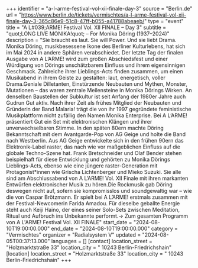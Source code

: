 +++
identifier = "a-l-arme-festival-vol-xii-finale-day-3"
source = "Berlin.de"
url = "https://www.berlin.de/tickets/vermischtes/a-l-arme-festival-vol-xii-finale-day-3-365c86e9-51c8-47ff-b055-a41788abeaeb/"
type = "event"
title = "A L#039;ARME! Festival Vol. XII FINALE – Day 3"
subtitle = "quot;LONG LIVE MONIKA!quot; – For Monika Döring (1937–2024)"
description = "Sie braucht es laut. Sie will Power. Und sie liebt Drama. Monika Döring, musikbesessene Ikone des Berliner Kulturlebens, hat sich im Mai 2024 in andere Sphären verabschiedet. Der letzte Tag der finalen Ausgabe von A L’ARME! wird zum großen Abschiedsfest und einer Würdigung von Dörings unschätzbarem Einfluss und ihrem eigensinnigen Geschmack. Zahlreiche ihrer Lieblings-Acts finden zusammen, um einen Musikabend in ihrem Geiste zu gestalten: laut, energetisch, voller Drama.Geniale Dilletanten, Einstürzende Neubauten und Mythen, Monster, Mutationen – das waren zentrale Meilensteine in Monika Dörings Wirken. An denselben Baustellen der Subkultur ist seit Anfang der 1980er Jahre auch Gudrun Gut aktiv. Nach ihrer Zeit als frühes Mitglied der Neubauten und Gründerin der Band Malaria! trägt die von ihr 1997 gegründete feministische Musikplattform nicht zufällig den Namen Monika Enterprise. Bei A L’ARME! präsentiert Gut ein Set mit elektronischen Klängen und ihrer unverwechselbaren Stimme. In den späten 80ern machte Döring Bekanntschaft mit dem Avantgarde-Pop von AG Geige und holte die Band nach Westberlin. Aus AG Geige entwickelte sich in den frühen 90ern das Elektronik-Label raster, das nach wie vor maßgeblichen Einfluss auf die globale Techno-Szene hat. Frank Bretschneider und Olaf Bender stehen beispielhaft für diese Entwicklung und gehörten zu Monika Dörings Lieblings-Acts, ebenso wie eine jüngere raster-Generation mit Protagonist*innen wie Grischa Lichtenberger und Mieko Suzuki. Sie alle sind am Abschlussabend von A L’ARME! Vol. XII Finale mit ihren markanten Entwürfen elektronischer Musik zu hören.Die Rockmusik gab Döring deswegen nicht auf, sofern sie kompromisslos und soundgewaltig war – wie die von Caspar Brötzmann. Er spielt bei A L’ARME! erstmals zusammen mit der Festival-Newcomerin Farida Amadou. Für dieselbe geballte Energie steht auch Keiji Haino, der eines seiner Solo-Sets zwischen Meditation, Ritual und Aufbruch ins Unbekannte performt.→ Zum gesamten Programm von A L'ARME! Festival Vol. XII FINALE"
start_date = "2024-08-10T19:00:00.000"
end_date = "2024-08-10T19:00:00.000"
category = "Vermischtes"
organizer = "Radialsystem V"
updated = "2024-08-05T00:37:13.000"
languages = []
[contact]
location_street = "Holzmarktstraße 33"
location_city = " 10243 Berlin-Friedrichshain"
[location]
location_street = "Holzmarktstraße 33"
location_city = " 10243 Berlin-Friedrichshain"
+++